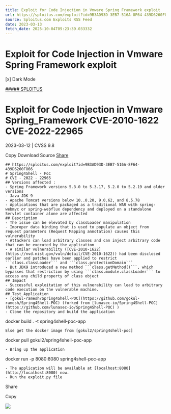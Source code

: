 ```yaml
---
title: Exploit for Code Injection in Vmware Spring Framework exploit
url: https://sploitus.com/exploit?id=9B3AD93D-3EB7-516A-8F64-439D6260F866&utm_source=rss&utm_medium=rss
source: Sploitus.com Exploits RSS Feed
date: 2023-03-13
fetch_date: 2025-10-04T09:23:39.033332
---
```


# Exploit for Code Injection in Vmware Spring Framework exploit

[x]
Dark Mode

[##### SPLOITUS](/)

# Exploit for Code Injection in Vmware Spring\_Framework CVE-2010-1622 CVE-2022-22965

2023-03-12 | CVSS 9.8

Copy
Download
Source
[Share](#share-url)

```
## https://sploitus.com/exploit?id=9B3AD93D-3EB7-516A-8F64-439D6260F866
# Spring4Shell - PoC
# CVE - 2022 - 22965
## Versions affected :
- Spring Framework versions 5.3.0 to 5.3.17, 5.2.0 to 5.2.19 and older versions
- Java JDK 9
- Apache Tomcat versions below 10..0.20, 9.0.62, and 8.5.78
- Applications that are packaged as a traditional WAR with spring-webmvc or spring-webflux dependency and deployed on a standalone Servlet container alone are affected
## Description
- The issue can be elevated by classLoader manipulation
- Improper data binding that is used to populate an object from request parameters (Request Mapping annotation) causes this vulnerability
- Attackers can load arbitrary classes and can inject arbitrary code that can be executed by the application
- A similar vulnerability ([CVE-2010-1622](https://nvd.nist.gov/vuln/detail/CVE-2010-1622)) had been disclosed earlier and patches have been applied to restrict ```class.classLoader``` and ```class.protectionDomain```
- But JDK9 introduced a new method ```class.getMethod()```, which bypasses that restriction by using ```class.module.classLoader``` to access any child property of class object
## Impact
- Successful exploitation of this vulnerability can lead to arbitrary code execution on the vulnerable machine.
## Test Application
- [gokul-ramesh/Spring4Shell-POC](https://github.com/gokul-ramesh/Spring4Shell-POC) (forked from [lunasec-io/Spring4Shell-POC](https://github.com/lunasec-io/Spring4Shell-POC) )
- Clone the repository and build the application
```
docker build . -t spring4shell-poc-app
```
Else get the docker image from [gokul2/spring4shell-poc]
```
docker pull gokul2/spring4shell-poc-app
```
- Bring up the application
```
docker run -p 8080:8080 spring4shell-poc-app
```
- The application will be available at [localhost:8080](http://localhost:8080) now.
- Run the exploit.py file
```

Share

Copy

![](https://mc.yandex.ru/watch/54912310)